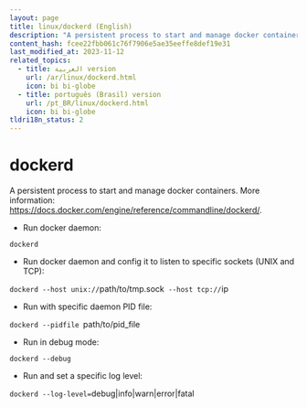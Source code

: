 ```yaml
---
layout: page
title: linux/dockerd (English)
description: "A persistent process to start and manage docker containers."
content_hash: fcee22fbb061c76f7906e5ae35eeffe8def19e31
last_modified_at: 2023-11-12
related_topics:
  - title: العربية version
    url: /ar/linux/dockerd.html
    icon: bi bi-globe
  - title: português (Brasil) version
    url: /pt_BR/linux/dockerd.html
    icon: bi bi-globe
tldri18n_status: 2
---
```

# dockerd

A persistent process to start and manage docker containers.
More information: <https://docs.docker.com/engine/reference/commandline/dockerd/>.

- Run docker daemon:

`dockerd`

- Run docker daemon and config it to listen to specific sockets (UNIX and TCP):

`dockerd --host unix://`<span class="tldr-var badge badge-pill bg-dark-lm bg-white-dm text-white-lm text-dark-dm font-weight-bold">path/to/tmp.sock</span>` --host tcp://`<span class="tldr-var badge badge-pill bg-dark-lm bg-white-dm text-white-lm text-dark-dm font-weight-bold">ip</span>

- Run with specific daemon PID file:

`dockerd --pidfile `<span class="tldr-var badge badge-pill bg-dark-lm bg-white-dm text-white-lm text-dark-dm font-weight-bold">path/to/pid_file</span>

- Run in debug mode:

`dockerd --debug`

- Run and set a specific log level:

`dockerd --log-level=`<span class="tldr-var badge badge-pill bg-dark-lm bg-white-dm text-white-lm text-dark-dm font-weight-bold">debug|info|warn|error|fatal</span>

